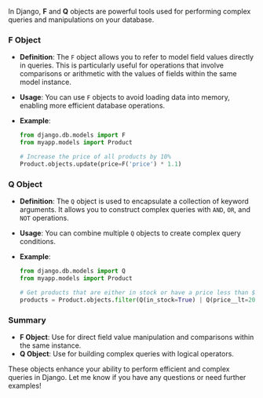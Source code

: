 In Django, **F** and **Q** objects are powerful tools used for performing complex queries and manipulations on your database.

### F Object

- **Definition**: The `F` object allows you to refer to model field values directly in queries. This is particularly useful for operations that involve comparisons or arithmetic with the values of fields within the same model instance.

- **Usage**: You can use `F` objects to avoid loading data into memory, enabling more efficient database operations.

- **Example**:
  ```python
  from django.db.models import F
  from myapp.models import Product

  # Increase the price of all products by 10%
  Product.objects.update(price=F('price') * 1.1)
  ```

### Q Object

- **Definition**: The `Q` object is used to encapsulate a collection of keyword arguments. It allows you to construct complex queries with `AND`, `OR`, and `NOT` operations.

- **Usage**: You can combine multiple `Q` objects to create complex query conditions.

- **Example**:
  ```python
  from django.db.models import Q
  from myapp.models import Product

  # Get products that are either in stock or have a price less than $20
  products = Product.objects.filter(Q(in_stock=True) | Q(price__lt=20))
  ```

### Summary

- **F Object**: Use for direct field value manipulation and comparisons within the same instance.
- **Q Object**: Use for building complex queries with logical operators.

These objects enhance your ability to perform efficient and complex queries in Django. Let me know if you have any questions or need further examples!